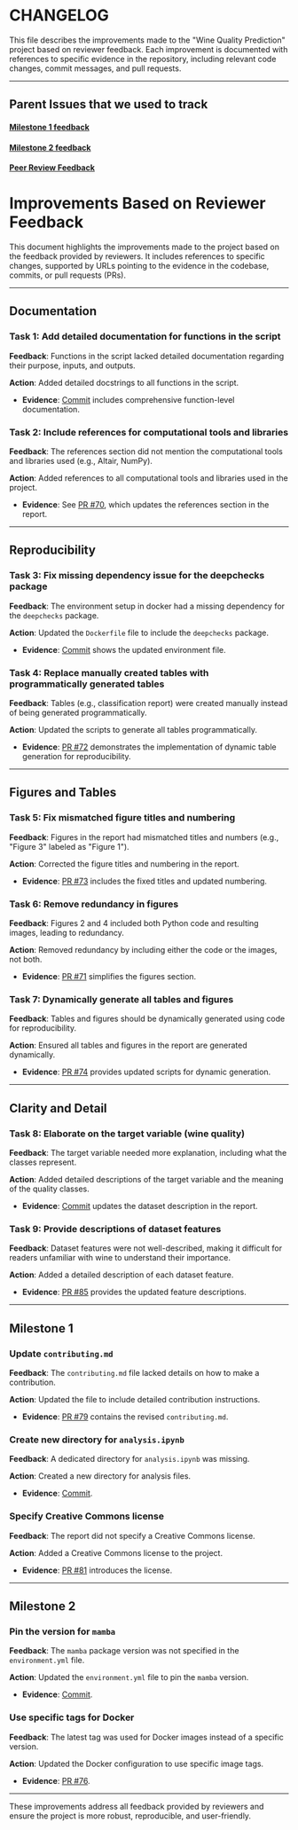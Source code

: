 # CHANGELOG

This file describes the improvements made to the "Wine Quality Prediction" project based on reviewer feedback. Each improvement is documented with references to specific evidence in the repository, including relevant code changes, commit messages, and pull requests.

---

## Parent Issues that we used to track

#### [Milestone 1 feedback](https://github.com/UBC-MDS/522-wine-quality-32/issues/37)
#### [Milestone 2 feedback](https://github.com/UBC-MDS/522-wine-quality-32/issues/50)
#### [Peer Review Feedback](https://github.com/UBC-MDS/522-wine-quality-32/issues/66)


# Improvements Based on Reviewer Feedback

This document highlights the improvements made to the project based on the feedback provided by reviewers. It includes references to specific changes, supported by URLs pointing to the evidence in the codebase, commits, or pull requests (PRs).

---




## Documentation

### Task 1: Add detailed documentation for functions in the script
**Feedback**: Functions in the script lacked detailed documentation regarding their purpose, inputs, and outputs.

**Action**: Added detailed docstrings to all functions in the script.
- **Evidence**: [Commit](https://github.com/UBC-MDS/522-wine-quality-32/pull/68/commits/f81818d44895cba228adbb2e39feaa2d98a0e9c7) includes comprehensive function-level documentation.

### Task 2: Include references for computational tools and libraries
**Feedback**: The references section did not mention the computational tools and libraries used (e.g., Altair, NumPy).

**Action**: Added references to all computational tools and libraries used in the project.
- **Evidence**: See [PR #70](https://github.com/UBC-MDS/522-wine-quality-32/pull/70), which updates the references section in the report.

---

## Reproducibility

### Task 3: Fix missing dependency issue for the deepchecks package
**Feedback**: The environment setup in docker had a missing dependency for the `deepchecks` package.

**Action**: Updated the `Dockerfile` file to include the `deepchecks` package.
- **Evidence**: [Commit](https://github.com/UBC-MDS/522-wine-quality-32/pull/61/commits/584fad09b3ecda9bb4b5d48f14135ccc68607f79) shows the updated environment file.

### Task 4: Replace manually created tables with programmatically generated tables
**Feedback**: Tables (e.g., classification report) were created manually instead of being generated programmatically.

**Action**: Updated the scripts to generate all tables programmatically.
- **Evidence**: [PR #72](https://github.com/UBC-MDS/522-wine-quality-32/pull/72) demonstrates the implementation of dynamic table generation for reproducibility.

---

## Figures and Tables

### Task 5: Fix mismatched figure titles and numbering
**Feedback**: Figures in the report had mismatched titles and numbers (e.g., "Figure 3" labeled as "Figure 1").

**Action**: Corrected the figure titles and numbering in the report.
- **Evidence**: [PR #73](https://github.com/UBC-MDS/522-wine-quality-32/pull/73) includes the fixed titles and updated numbering.

### Task 6: Remove redundancy in figures
**Feedback**: Figures 2 and 4 included both Python code and resulting images, leading to redundancy.

**Action**: Removed redundancy by including either the code or the images, not both.
- **Evidence**: [PR #71](https://github.com/UBC-MDS/522-wine-quality-32/pull/71) simplifies the figures section.

### Task 7: Dynamically generate all tables and figures
**Feedback**: Tables and figures should be dynamically generated using code for reproducibility.

**Action**: Ensured all tables and figures in the report are generated dynamically.
- **Evidence**: [PR #74](https://github.com/UBC-MDS/522-wine-quality-32/pull/74) provides updated scripts for dynamic generation.

---

## Clarity and Detail

### Task 8: Elaborate on the target variable (wine quality)
**Feedback**: The target variable needed more explanation, including what the classes represent.

**Action**: Added detailed descriptions of the target variable and the meaning of the quality classes.
- **Evidence**: [Commit](https://github.com/UBC-MDS/522-wine-quality-32/commit/b1a11706f2fc4945afccc7d89e173a39bb3b7c8c#diff-bd371140c0e71a5a16d763add8283c2b82ee8ae744a60e6b1ae24274365f8afeR48) updates the dataset description in the report.

### Task 9: Provide descriptions of dataset features
**Feedback**: Dataset features were not well-described, making it difficult for readers unfamiliar with wine to understand their importance.

**Action**: Added a detailed description of each dataset feature.
- **Evidence**: [PR #85](https://github.com/UBC-MDS/522-wine-quality-32/pull/85) provides the updated feature descriptions.

---

## Milestone 1

### Update `contributing.md`
**Feedback**: The `contributing.md` file lacked details on how to make a contribution.

**Action**: Updated the file to include detailed contribution instructions.
- **Evidence**: [PR #79](https://github.com/UBC-MDS/522-wine-quality-32/pull/79) contains the revised `contributing.md`.

### Create new directory for `analysis.ipynb`
**Feedback**: A dedicated directory for `analysis.ipynb` was missing.

**Action**: Created a new directory for analysis files.
- **Evidence**: [Commit](https://github.com/UBC-MDS/522-wine-quality-32/commit/89efa49f27388f12cddf8b12c6c70a6b8bf33c66).

### Specify Creative Commons license
**Feedback**: The report did not specify a Creative Commons license.

**Action**: Added a Creative Commons license to the project.
- **Evidence**: [PR #81](https://github.com/UBC-MDS/522-wine-quality-32/pull/81) introduces the license.

---

## Milestone 2

### Pin the version for `mamba`
**Feedback**: The `mamba` package version was not specified in the `environment.yml` file.

**Action**: Updated the `environment.yml` file to pin the `mamba` version.
- **Evidence**: [Commit](https://github.com/UBC-MDS/522-wine-quality-32/commit/19776e90a78a157ce6f052e28b77b160b203219f).

### Use specific tags for Docker
**Feedback**: The latest tag was used for Docker images instead of a specific version.

**Action**: Updated the Docker configuration to use specific image tags.
- **Evidence**: [PR #76](https://github.com/UBC-MDS/522-wine-quality-32/pull/76).

---

These improvements address all feedback provided by reviewers and ensure the project is more robust, reproducible, and user-friendly.
